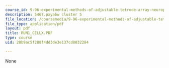 ```yaml
---
course_id: 9-96-experimental-methods-of-adjustable-tetrode-array-neurophysiology-january-iap-2001
description: 5467.pxyabw cluster 5
file_location: /coursemedia/9-96-experimental-methods-of-adjustable-tetrode-array-neurophysiology-january-iap-2001/28b9ac5f288f4dd3de3e137cd8032284_RUN1_CELLX.PDF
file_type: application/pdf
layout: pdf
title: RUN1_CELLX.PDF
type: course
uid: 28b9ac5f288f4dd3de3e137cd8032284

---
```

None
